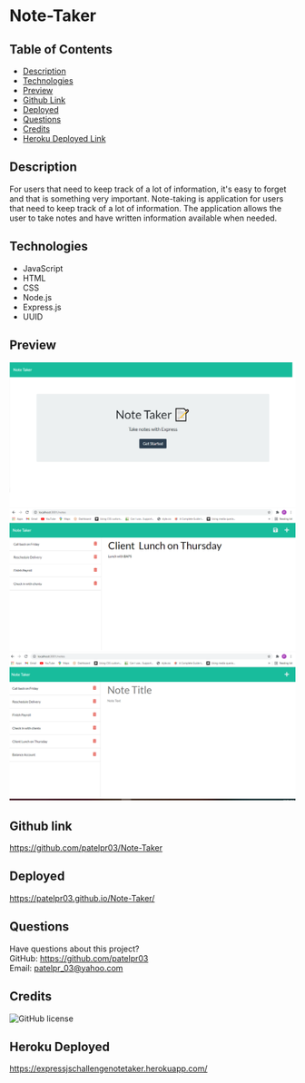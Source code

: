 # Note-Taker


## Table of Contents
* [Description](#description)
* [Technologies](#technologies)
* [Preview](#preview)
* [Github Link](#GithubLink)
* [Deployed](#deployed)
* [Questions](#questions)
* [Credits](#Credits)
* [Heroku Deployed Link](#HerokuDeployedLink)


##  Description
For users that need to keep track of a lot of information, it's easy to forget and that is something very important. Note-taking is application for users that need to keep track of a lot of information. The application allows the user to take notes and have written information available when needed.

## Technologies
* JavaScript
* HTML
* CSS
* Node.js
* Express.js
* UUID

## Preview
!["Screenshot"](public/assets/images/screenshot1.png)
!["Screenshot"](public/assets/images/notetaker1.png)
!["screenshot"](public/assets/images/screenshot.png)

## Github link
https://github.com/patelpr03/Note-Taker

## Deployed
https://patelpr03.github.io/Note-Taker/

## Questions
Have questions about this project?  
GitHub: https://github.com/patelpr03  
Email:  patelpr_03@yahoo.com

## Credits
![GitHub license](https://img.shields.io/badge/Made%20by-%40Priti-orange)

## Heroku Deployed
https://expressjschallengenotetaker.herokuapp.com/







